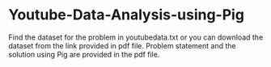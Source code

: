 # Youtube-Data-Analysis-using-Pig
Find the dataset for the problem in youtubedata.txt or you can download the dataset from the link provided in pdf file.
Problem statement and the solution using Pig are provided in the pdf file.
